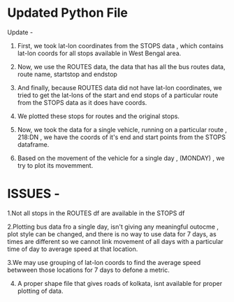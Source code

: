 # Updated Python File

Update -

1. First, we took lat-lon coordinates from the STOPS data , which contains lat-lon coords for all stops available in West Bengal area.

2. Now, we use the ROUTES data, the data that has all the bus routes data, route name, startstop and endstop

3. And finally, because ROUTES data did not have lat-lon coordinates, we tried to get the lat-lons of the start and end stops of a particular route from the STOPS data as it does have coords.

4. We plotted these stops for routes and the original stops.

5. Now, we took the  data for a single vehicle, running on a particular route , 218:DN , we have the coords of it's end and start points from the STOPS dataframe. 

6. Based on the movement of the vehicle for a single day , (MONDAY) , we try to plot its movemment.

# ISSUES - 

1.Not all stops in the ROUTES df are available in the STOPS df

2.Plotting bus data fro a single day, isn't giving any meaningful outocme , plot style can be changed, and there is no way to use  data for 7 days, as times are different so we cannot link movement of all days with a particular time of  day to average speed at that location.

3.We may use grouping of lat-lon coords to find the average speed betwween those locations for 7 days to defone a metric.

4. A proper shape file that gives roads of kolkata, isnt available for proper  plotting of data.

